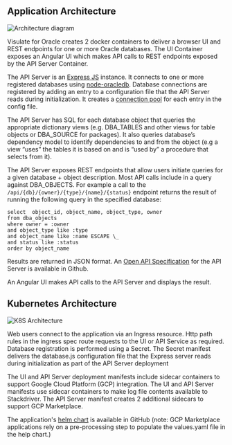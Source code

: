 ## Application Architecture

![Architecture diagram](/images/database-connections.png)

Visulate for Oracle creates 2 docker containers to deliver a browser UI and REST endpoints for one or more Oracle databases. The UI Container exposes an Angular UI which makes API calls to REST endpoints exposed by the API Server Container.

The API Server is an [Express JS](https://expressjs.com/) instance.  It connects to one or more registered databases using [node-oracledb](https://oracle.github.io/node-oracledb/doc/api.html#intro). Database connections are registered by adding an entry to a configuration file that the API Server reads during initialization. It creates a [connection pool](https://oracle.github.io/node-oracledb/doc/api.html#connpooling) for each entry in the config file.

The API Server has SQL for each database object that queries the appropriate dictionary views (e.g. DBA_TABLES and other views for table objects or DBA_SOURCE for packages). It also queries database’s dependency model to identify dependencies to and from the object (e.g a view “uses” the tables it is based on and is “used by” a procedure that selects from it).

The API Server exposes REST endpoints that allow users initiate queries for a given database + object description. Most API calls include in a query against DBA_OBJECTS.  For example a call to the `/api/{db}/{owner}/{type}/{name}/{status}` endpoint returns the result of running the following query in the specified database:
```
select  object_id, object_name, object_type, owner
from dba_objects
where owner = :owner
and object_type like :type
and object_name like :name ESCAPE \_
and status like :status
order by object_name
```
Results are returned in JSON format. An [Open API Specification](https://github.com/visulate/visulate-for-oracle/blob/master/api-server/openapi.yaml) for the API Server is available in Github.

An Angular UI makes API calls to the API Server and displays the result.

## Kubernetes Architecture

![K8S Architecture](/images/k8s.png)

Web users connect to the application via an Ingress resource. Http path rules in the ingress spec route requests to the UI or API Service as required. Database registration is performed using a Secret.  The Secret manifest delivers the database.js configuration file that the Express server reads during initialization as part of the API Server deployment

The UI and API Server deployment manifests include sidecar containers to support Google Cloud Platform (GCP) integration. The UI and API Server manifests use sidecar containers to make log file contents available to Stackdriver. The API Server manifest creates 2 additional sidecars to support GCP Marketplace.

The application's [helm chart](https://github.com/visulate/visulate-for-oracle/tree/master/google-marketplace/chart/visulate-for-oracle) is available in GitHub (note: GCP Marketplace applications rely on a pre-processing step to populate the values.yaml file in the help chart.)
